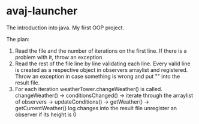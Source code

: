 # avaj-launcher
The introduction into java. My first OOP project.

The plan:

1)  Read the file and the number of iterations on the first line. 
	If there is a problem with it, throw an exception
2)  Read the rest of the file line by line validating each line.
	Every valid line is created as a respective object in observers arraylist and registered.
	Throw an exception in case something is wrong and put "" into the result file.
3)  For each iteration weatherTower.changeWeather() is called.
	changeWeather() -> conditionsChanged() -> iterate through the arraylist of observers ->
	updateConditions() -> getWeather() -> getCurrentWeather()
	log changes into the result file
	unregister an observer if its height is 0
